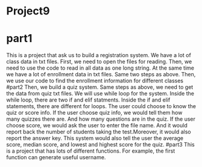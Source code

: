 # Project9
# part1
This is a project that ask us to build a registration system. 
We have a lot of class data in txt files.
First, we need to open the files for reading.
Then, we need to use the code to read in all data as one long string.
At the same time we have a lot of enrollment data in txt files. 
Same two steps as above. 
Then, we use our code to find the enrollment information for different classes
#part2
Then, we build a quiz system. 
Same steps as above, we need to get the data from quiz txt files.
We will use while loop for the system. Inside the while loop, there are two if and elif statments. Inside the if and elif statements, there are different for loops.
The user could choose to know the quiz or score info. 
If the user choose quiz info, we would tell them how many quizzes there are. And how many questions are in the quiz. 
If the user choose score, we would ask the user to enter the file name. And it would report back the number of students taking the test.Moreover, it would also report the answer key. This system would also tell the user the average score, median score, and lowest and highest score for the quiz. 
#part3
This is a project that has lots of different functions. 
For example, the first function can generate useful username.
